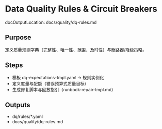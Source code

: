 # Data Quality Rules & Circuit Breakers

docOutputLocation: docs/quality/dq-rules.md

## Purpose

定义质量规则字典（完整性、唯一性、范围、及时性）与断路器/降级策略。

## Steps

- 模板 dq-expectations-tmpl.yaml → 规则实例化
- 定义度量与配额（错误预算式质量目标）
- 生成修复脚本与回放指引（runbook-repair-tmpl.md）

## Outputs

- dq/rules/\*.yaml
- docs/quality/dq-rules.md
